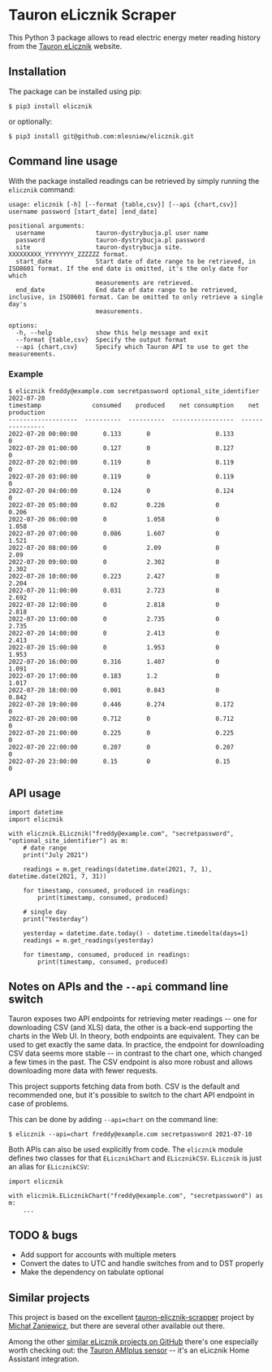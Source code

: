 # Tauron eLicznik Scraper

This Python 3 package allows to read electric energy meter reading history from the 
[Tauron eLicznik](https://elicznik.tauron-dystrybucja.pl/) website.


## Installation

The package can be installed using pip:

```
$ pip3 install elicznik
```
or optionally:
```
$ pip3 install git@github.com:mlesniew/elicznik.git
```



## Command line usage

With the package installed readings can be retrieved by simply running the `elicznik` command:
```
usage: elicznik [-h] [--format {table,csv}] [--api {chart,csv}] username password [start_date] [end_date]

positional arguments:
  username              tauron-dystrybucja.pl user name
  password              tauron-dystrybucja.pl password
  site                  tauron-dystrybucja site. XXXXXXXXX_YYYYYYYY_ZZZZZZ format. 
  start_date            Start date of date range to be retrieved, in ISO8601 format. If the end date is omitted, it's the only date for which
                        measurements are retrieved.
  end_date              End date of date range to be retrieved, inclusive, in ISO8601 format. Can be omitted to only retrieve a single day's
                        measurements.

options:
  -h, --help            show this help message and exit
  --format {table,csv}  Specify the output format
  --api {chart,csv}     Specify which Tauron API to use to get the measurements.
```


### Example

```
$ elicznik freddy@example.com secretpassword optional_site_identifier 2022-07-20
timestamp              consumed    produced    net consumption    net production
-------------------  ----------  ----------  -----------------  ----------------
2022-07-20 00:00:00       0.133       0                  0.133             0
2022-07-20 01:00:00       0.127       0                  0.127             0
2022-07-20 02:00:00       0.119       0                  0.119             0
2022-07-20 03:00:00       0.119       0                  0.119             0
2022-07-20 04:00:00       0.124       0                  0.124             0
2022-07-20 05:00:00       0.02        0.226              0                 0.206
2022-07-20 06:00:00       0           1.058              0                 1.058
2022-07-20 07:00:00       0.086       1.607              0                 1.521
2022-07-20 08:00:00       0           2.09               0                 2.09
2022-07-20 09:00:00       0           2.302              0                 2.302
2022-07-20 10:00:00       0.223       2.427              0                 2.204
2022-07-20 11:00:00       0.031       2.723              0                 2.692
2022-07-20 12:00:00       0           2.818              0                 2.818
2022-07-20 13:00:00       0           2.735              0                 2.735
2022-07-20 14:00:00       0           2.413              0                 2.413
2022-07-20 15:00:00       0           1.953              0                 1.953
2022-07-20 16:00:00       0.316       1.407              0                 1.091
2022-07-20 17:00:00       0.183       1.2                0                 1.017
2022-07-20 18:00:00       0.001       0.843              0                 0.842
2022-07-20 19:00:00       0.446       0.274              0.172             0
2022-07-20 20:00:00       0.712       0                  0.712             0
2022-07-20 21:00:00       0.225       0                  0.225             0
2022-07-20 22:00:00       0.207       0                  0.207             0
2022-07-20 23:00:00       0.15        0                  0.15              0
```


## API usage

```
import datetime
import elicznik

with elicznik.ELicznik("freddy@example.com", "secretpassword", "optional_site_identifier") as m:
    # date range
    print("July 2021")

    readings = m.get_readings(datetime.date(2021, 7, 1), datetime.date(2021, 7, 31))

    for timestamp, consumed, produced in readings:
        print(timestamp, consumed, produced)

    # single day
    print("Yesterday")

    yesterday = datetime.date.today() - datetime.timedelta(days=1)
    readings = m.get_readings(yesterday)

    for timestamp, consumed, produced in readings:
        print(timestamp, consumed, produced)
```


## Notes on APIs and the `--api` command line switch

Tauron exposes two API endpoints for retrieving meter readings -- one for downloading CSV (and XLS) data,
the other is a back-end supporting the charts in the Web UI.  In theory, both endpoints are equivalent.
They can be used to get exactly the same data.  In practice, the endpoint for downloading CSV data seems
more stable -- in contrast to the chart one, which changed a few times in the past.  The CSV endpoint is
also more robust and allows downloading more data with fewer requests.

This project supports fetching data from both.  CSV is the default and recommended one, but it's possible
to switch to the chart API endpoint in case of problems.

This can be done by adding `--api=chart` on the command line:
```
$ elicznik --api=chart freddy@example.com secretpassword 2021-07-10
```

Both APIs can also be used explicitly from code.  The `elicznik` module defines two classes for that `ELicznikChart`
and `ELicznikCSV`.  `ELicznik` is just an alias for `ELicznikCSV`:
```
import elicznik

with elicznik.ELicznikChart("freddy@example.com", "secretpassword") as m:
    ...
```


## TODO & bugs

* Add support for accounts with multiple meters
* Convert the dates to UTC and handle switches from and to DST properly
* Make the dependency on tabulate optional


## Similar projects

This project is based on the excellent
[tauron-elicznik-scrapper](https://github.com/MichalZaniewicz/tauron-elicznik-scraper) project by
[Michał Zaniewicz](https://github.com/MichalZaniewicz), but there are several other available out there.

Among the other [similar eLicznik projects on GitHub](https://github.com/search?q=elicznik) there's one especially
worth checking out:
the [Tauron AMIplus sensor](https://github.com/PiotrMachowski/Home-Assistant-custom-components-Tauron-AMIplus) -- it's
an eLicznik Home Assistant integration.
